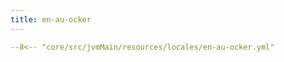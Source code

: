 ```yaml
---
title: en-au-ocker
---
```


```yaml
--8<-- "core/src/jvmMain/resources/locales/en-au-ocker.yml"
```
